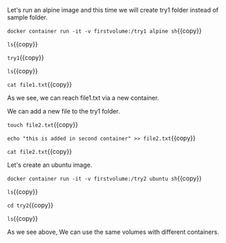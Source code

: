 Let's run an alpine image and this time we will create try1 folder instead of sample folder.

`docker container run -it -v firstvolume:/try1 alpine sh`{{copy}}

`ls`{{copy}}

`try1`{{copy}}

`ls`{{copy}}

`cat file1.txt`{{copy}}

As we see, we can reach file1.txt via a new container.

We can add a new file to the try1 folder.

`touch file2.txt`{{copy}}

`echo "this is added in second container" >> file2.txt`{{copy}}

`cat file2.txt`{{copy}}

Let's create an ubuntu image.

`docker container run -it -v firstvolume:/try2 ubuntu sh`{{copy}}

`ls`{{copy}}

`cd try2`{{copy}}

`ls`{{copy}}

As we see above, We can use the same volumes with different containers.